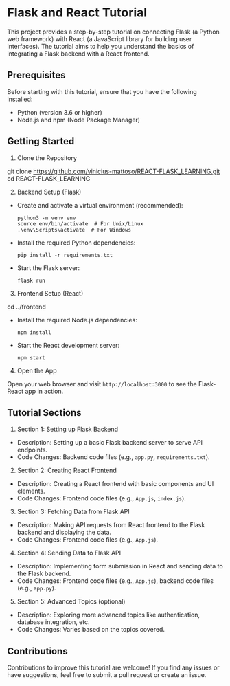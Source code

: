 # Flask and React Tutorial

This project provides a step-by-step tutorial on connecting Flask (a Python web framework) with React (a JavaScript library for building user interfaces). The tutorial aims to help you understand the basics of integrating a Flask backend with a React frontend.

## Prerequisites

Before starting with this tutorial, ensure that you have the following installed:

- Python (version 3.6 or higher)
- Node.js and npm (Node Package Manager)

## Getting Started

1. Clone the Repository

git clone https://github.com/vinicius-mattoso/REACT-FLASK_LEARNING.git
cd REACT-FLASK_LEARNING

2. Backend Setup (Flask)

- Create and activate a virtual environment (recommended):

  ```
  python3 -m venv env
  source env/bin/activate  # For Unix/Linux
  .\env\Scripts\activate  # For Windows
  ```

- Install the required Python dependencies:

  ```
  pip install -r requirements.txt
  ```

- Start the Flask server:

  ```
  flask run
  ```

3. Frontend Setup (React)

cd ../frontend


- Install the required Node.js dependencies:

  ```
  npm install
  ```

- Start the React development server:

  ```
  npm start
  ```

4. Open the App

Open your web browser and visit `http://localhost:3000` to see the Flask-React app in action.

## Tutorial Sections

1. Section 1: Setting up Flask Backend
- Description: Setting up a basic Flask backend server to serve API endpoints.
- Code Changes: Backend code files (e.g., `app.py`, `requirements.txt`).

2. Section 2: Creating React Frontend
- Description: Creating a React frontend with basic components and UI elements.
- Code Changes: Frontend code files (e.g., `App.js`, `index.js`).

3. Section 3: Fetching Data from Flask API
- Description: Making API requests from React frontend to the Flask backend and displaying the data.
- Code Changes: Frontend code files (e.g., `App.js`).

4. Section 4: Sending Data to Flask API
- Description: Implementing form submission in React and sending data to the Flask backend.
- Code Changes: Frontend code files (e.g., `App.js`), backend code files (e.g., `app.py`).

5. Section 5: Advanced Topics (optional)
- Description: Exploring more advanced topics like authentication, database integration, etc.
- Code Changes: Varies based on the topics covered.

## Contributions

Contributions to improve this tutorial are welcome! If you find any issues or have suggestions, feel free to submit a pull request or create an issue.


